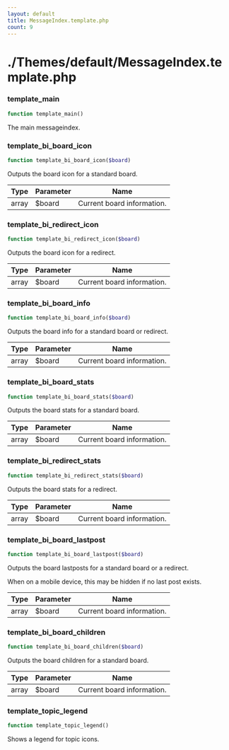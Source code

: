 ```yaml
---
layout: default
title: MessageIndex.template.php
count: 9
---
```


# ./Themes/default/MessageIndex.template.php

### template_main

```php
function template_main()
```
The main messageindex.




### template_bi_board_icon

```php
function template_bi_board_icon($board)
```
Outputs the board icon for a standard board.



Type|Parameter|Name
---|---|---
array|$board|Current board information.

### template_bi_redirect_icon

```php
function template_bi_redirect_icon($board)
```
Outputs the board icon for a redirect.



Type|Parameter|Name
---|---|---
array|$board|Current board information.

### template_bi_board_info

```php
function template_bi_board_info($board)
```
Outputs the board info for a standard board or redirect.



Type|Parameter|Name
---|---|---
array|$board|Current board information.

### template_bi_board_stats

```php
function template_bi_board_stats($board)
```
Outputs the board stats for a standard board.



Type|Parameter|Name
---|---|---
array|$board|Current board information.

### template_bi_redirect_stats

```php
function template_bi_redirect_stats($board)
```
Outputs the board stats for a redirect.



Type|Parameter|Name
---|---|---
array|$board|Current board information.

### template_bi_board_lastpost

```php
function template_bi_board_lastpost($board)
```
Outputs the board lastposts for a standard board or a redirect.

When on a mobile device, this may be hidden if no last post exists.

Type|Parameter|Name
---|---|---
array|$board|Current board information.

### template_bi_board_children

```php
function template_bi_board_children($board)
```
Outputs the board children for a standard board.



Type|Parameter|Name
---|---|---
array|$board|Current board information.

### template_topic_legend

```php
function template_topic_legend()
```
Shows a legend for topic icons.




